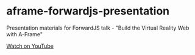 # aframe-forwardjs-presentation

Presentation materials for ForwardJS talk - "Build the Virtual Reality Web with A-Frame"

[Watch on YouTube](https://www.youtube.com/watch?v=f2pu-oMspLs)
